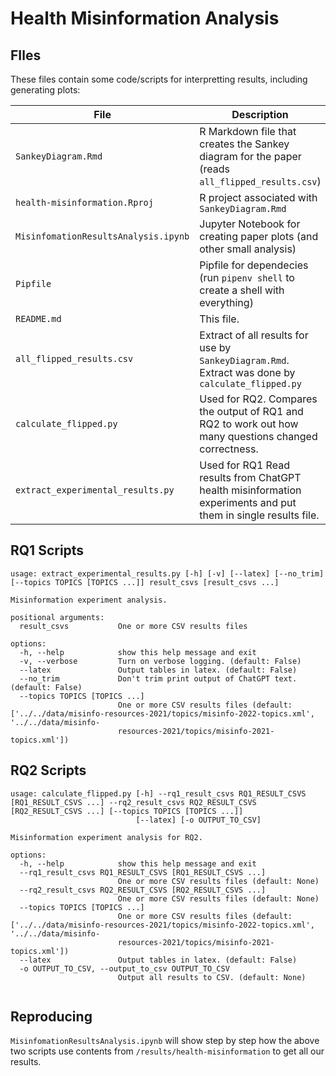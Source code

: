 # Health Misinformation Analysis

## FIles

These files contain some code/scripts for interpretting results, including generating plots:

| File      | Description |
| ----------- | ----------- |
| `SankeyDiagram.Rmd` | R Markdown file that creates the Sankey diagram for the paper (reads `all_flipped_results.csv`)
| `health-misinformation.Rproj` | R project associated with `SankeyDiagram.Rmd`
| `MisinfomationResultsAnalysis.ipynb` | Jupyter Notebook for creating paper plots (and other small analysis)
| `Pipfile` | Pipfile for dependecies (run `pipenv shell` to create a shell with everything)
| `README.md` | This file.
| `all_flipped_results.csv` | Extract of all results for use by `SankeyDiagram.Rmd`. Extract was done by `calculate_flipped.py`
| `calculate_flipped.py` | Used for RQ2. Compares the output of RQ1 and RQ2 to work out how many questions changed correctness.
| `extract_experimental_results.py` | Used for RQ1 Read results from ChatGPT health misinformation experiments and put them in single results file.

## RQ1 Scripts

```
usage: extract_experimental_results.py [-h] [-v] [--latex] [--no_trim] [--topics TOPICS [TOPICS ...]] result_csvs [result_csvs ...]

Misinformation experiment analysis.

positional arguments:
  result_csvs           One or more CSV results files

options:
  -h, --help            show this help message and exit
  -v, --verbose         Turn on verbose logging. (default: False)
  --latex               Output tables in latex. (default: False)
  --no_trim             Don't trim print output of ChatGPT text. (default: False)
  --topics TOPICS [TOPICS ...]
                        One or more CSV results files (default: ['../../data/misinfo-resources-2021/topics/misinfo-2022-topics.xml', '../../data/misinfo-
                        resources-2021/topics/misinfo-2021-topics.xml'])
```


## RQ2 Scripts

```
usage: calculate_flipped.py [-h] --rq1_result_csvs RQ1_RESULT_CSVS [RQ1_RESULT_CSVS ...] --rq2_result_csvs RQ2_RESULT_CSVS [RQ2_RESULT_CSVS ...] [--topics TOPICS [TOPICS ...]]
                            [--latex] [-o OUTPUT_TO_CSV]

Misinformation experiment analysis for RQ2.

options:
  -h, --help            show this help message and exit
  --rq1_result_csvs RQ1_RESULT_CSVS [RQ1_RESULT_CSVS ...]
                        One or more CSV results files (default: None)
  --rq2_result_csvs RQ2_RESULT_CSVS [RQ2_RESULT_CSVS ...]
                        One or more CSV results files (default: None)
  --topics TOPICS [TOPICS ...]
                        One or more CSV results files (default: ['../../data/misinfo-resources-2021/topics/misinfo-2022-topics.xml', '../../data/misinfo-
                        resources-2021/topics/misinfo-2021-topics.xml'])
  --latex               Output tables in latex. (default: False)
  -o OUTPUT_TO_CSV, --output_to_csv OUTPUT_TO_CSV
                        Output all results to CSV. (default: None)
                        
```


## Reproducing

`MisinfomationResultsAnalysis.ipynb` will show step by step how the above two scripts use contents from `/results/health-misinformation` to get all our results.